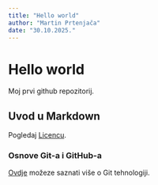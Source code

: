 ```yaml
---
title: "Hello world"
author: "Martin Prtenjača"
date: "30.10.2025."
---
```


# Hello world
Moj prvi github repozitorij.

## Uvod u Markdown
Pogledaj [Licencu](LICENSE).

### Osnove Git-a i GitHub-a
[Ovdje](https://merlin.srce.hr) možeze saznati više o Git tehnologiji.
